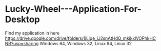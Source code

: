 # Lucky-Wheel---Application-For-Desktop
Find my application in here https://drive.google.com/drive/folders/1iLiqe_iJ2snAtHdQ_mkjkxlVOPhkHCNB?usp=sharing
Windows 64, Windows 32, Linux 64, Linux 32

